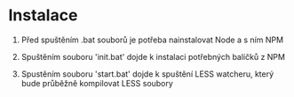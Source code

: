 # Instalace

1. Před spuštěním .bat souborů je potřeba nainstalovat Node a s ním NPM

2. Spuštěním souboru 'init.bat' dojde k instalaci potřebných balíčků z NPM

3. Spustěním souboru 'start.bat' dojde k spuštění LESS watcheru, který bude průběžně kompilovat LESS soubory